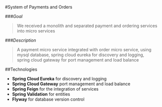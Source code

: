 #System of Payments and Orders  

###*Goal*  
> We received a monolith and separated payment and ordering services into micro services  

###*Description*  
>A payment micro service integrated with order micro service, using mysql database, spring cloud eureka for discovery and logging, spring cloud gateway for port management and load balance

##Technologies  

* **Spring Cloud Eureka** for discovery and logging
* **Spring Cloud Gateway** port management and load balance
* **Spring Feign** for the integration of services
* **Spring Validation** for entities
* **Flyway** for database version control
